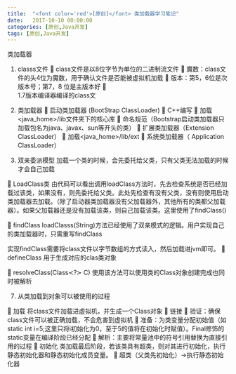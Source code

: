 ```yaml
---
title:  "<font color='red'>[原创]</font> 类加载器学习笔记"
date:   2017-10-10 00:00:00
categories: [原创,Java开发]
tags: [原创,Java开发]
---
```


类加载器

1.	classs文件
	class文件是以8位字节为单位的二进制流文件
	魔数：class文件的头4位为魔数，用于确认文件是否能被虚拟机加载
	版本：第5，6位是次版本号；第7，8 位是主版本好
	
1.7版本编译器编译的class文
 

2.	类加载器
	启动类加载器 (BootStrap ClassLoader)
	C++编写
	加载<java_home>/lib文件夹下的核心库
	命名规范（Bootstrap启动类加载器只加载包名为java、javax、sun等开头的类）
	扩展类加载器（Extension ClassLoader）
	加载<java_home>/lib/ext
	系统类加载器（ Application ClassLoader）

3.	双亲委派模型
加载一个类的时候，会先委托给父类，只有父类无法加载的时候才会自己加载
 

	LoadClass类
由代码可以看出调用loadClass方法时，先去检查系统是否已经加载过该类，如果没有，则先委托给父类。此处先检查有没有父类，没有则使用启动类加载器去加载。（除了启动器类加载器没有父加载器外，其他所有的类都父加载器）。如果父加载器还是没有加载该类，则自己加载该类。这里使用了findClass()

	findClass
loadClasss(String)方法已经使用了双亲模式的逻辑。用户实现自己的类加载器时，只需重写findClass

 
实现findClass需要将class文件以字节数组的方式读入，然后加载进jvm即可。
	defineClass
用于生成对应的clas类对象

	resolveClass(Class≺?≻ C)
     使用该方法可以使用类的Class对象创建完成也同时被解析

7.	从类加载到对象可以被使用的过程
 

	加载
将class文件加载进虚拟机，并生成一个Class对象
	链接
	验证：确保class文件可以被正确加载，不会危害到虚拟机
	准备：为类变量分配初始值（如static int i=5;这里只将i初始化为0，至于5的值将在初始化时赋值）。Final修饰的static变量在编译阶段已经分配
	解析：主要将常量池中的符号引用替换为直接引用的过程
	初始化
类加载最后阶段，若该类具有超类，则对其进行初始化，执行静态初始化器和静态初始化成员变量。
	超类（父类先初始化）->执行静态初始化器



